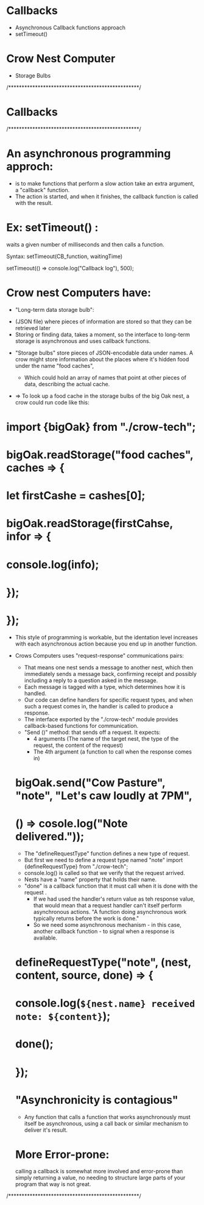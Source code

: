 # Callbacks
  - Asynchronous Callback functions approach
  - setTimeout() 

# Crow Nest Computer
  - Storage Bulbs

/*************************************************/
# Callbacks
/*************************************************/
# An asynchronous programming approch:
  - is to make functions that perform a slow action take an extra argument, a "callback" function.
  - The action is started, and when it finishes, the callback function is called with the result.

# Ex: setTimeout() : 
  waits a given number of milliseconds and then calls a function.

  Syntax: setTimeout(CB_function, waitingTime)

  setTimeout(() => console.log("Callback log"), 500);

# Crow nest Computers have:
  * "Long-term data storage bulb": 
  - (JSON file) where pieces of information are stored so that they can be retrieved later
  - Storing or finding data, takes a moment, so the interface to long-term storage is asynchronous and uses callback functions.

  * "Storage bulbs" store pieces of JSON-encodable data under names. A crow might store information about the places where it's hidden food under the name "food caches",
    - Which could hold an array of names that point at other pieces of data, describing the actual cache.

  * => To look up a food cache in the storage bulbs of the big Oak nest, a crow could run code like this:
  
  # import {bigOak} from "./crow-tech";
  # 
  # bigOak.readStorage("food caches", caches => { 
  #   let firstCashe = cashes[0];
  #   bigOak.readStorage(firstCahse, infor => {
  #     console.log(info);
  #   });
  # });

  - This style of programming is workable, but the identation level increases with each asynchronous action because you end up in another function.

* Crows Computers uses "request-response" communications pairs:
  - That means one nest sends a message to another nest, which then immediately sends a message back, confirming receipt and possibly including a reply to a question asked in the message.
  - Each message is tagged with a type, which determines how it is handled.
  - Our code can define handlers for specific request types, and when such a request comes in, the handler is called to produce a response.
  * The interface exported by the "./crow-tech" module provides callback-based functions for communication.
  * "Send ()" method: that sends off a request. It expects:
    - 4 arguments (The name of the target nest, the type of the request, the content of the request)
    - The 4th argument (a function to call when the response comes in)

  # bigOak.send("Cow Pasture", "note", "Let's caw loudly at 7PM",
  #              () => cosole.log("Note delivered."));

  * The "defineRequestType" function defines a new type of request. 

  - But first we need to define a request type named "note"
  import {defineRequestType} from "./crow-tech";
  * console.log() is called so that we verify that the request arrived.
  * Nests have a "name" property that holds their name. 
  * "done" is a callback function that it must call when it is done with the request .
    - If we had used the handler's return value as teh response value, that would mean that a request handler can't itself perform asynchronous actions. "A function doing asynchronous work typically returns before the work is done."
    - So we need some asynchronous mechanism - in this case, another callback function - to signal when a response is available.

  # defineRequestType("note", (nest, content, source, done) => {
  #   console.log(`${nest.name} received note: ${content}`);
  #   done();
  # });

  # "Asynchronicity is contagious"
    - Any function that calls a function that works asynchronously must itself be asynchronous, using a call back or similar mechanism to deliver it's result. 
    # More Error-prone:
    calling a callback is somewhat more involved and error-prone than simply returning a value, no needing to structure large parts of your program that way is not great. 


/*************************************************/
